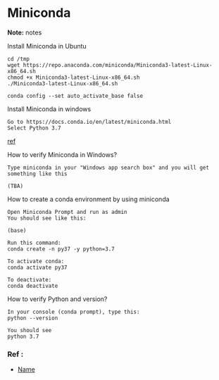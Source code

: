 # Miniconda 

**Note:** notes


Install Miniconda in Ubuntu
```
cd /tmp
wget https://repo.anaconda.com/miniconda/Miniconda3-latest-Linux-x86_64.sh
chmod +x Miniconda3-latest-Linux-x86_64.sh
./Miniconda3-latest-Linux-x86_64.sh

conda config --set auto_activate_base false
```



Install Miniconda in windows
```
Go to https://docs.conda.io/en/latest/miniconda.html
Select Python 3.7
```
[ref](https://docs.conda.io/en/latest/miniconda.html)


How to verify Miniconda in Windows?
```
Type miniconda in your "Windows app search box" and you will get something like this

(TBA)
```


How to create a conda environment by using miniconda
```
Open Miniconda Prompt and run as admin
You should see like this:

(base) 

Run this command:
conda create -n py37 -y python=3.7

To activate conda:
conda activate py37

To deactivate:
conda deactivate
```


How to verify Python and version?
```
In your console (conda prompt), type this:
python --version

You should see
python 3.7
```


### Ref :

  * [Name](file)
